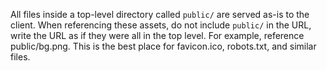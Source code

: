 All files inside a top-level directory called `public/` are served as-is to the client. When referencing these assets, do not include `public/` in the URL, write the URL as if they were all in the top level. For example, reference public/bg.png. This is the best place for favicon.ico, robots.txt, and similar files.